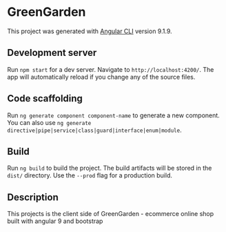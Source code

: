 # GreenGarden

This project was generated with [Angular CLI](https://github.com/angular/angular-cli) version 9.1.9.

## Development server

Run `npm start` for a dev server. Navigate to `http://localhost:4200/`. The app will automatically reload if you change any of the source files.

## Code scaffolding

Run `ng generate component component-name` to generate a new component. You can also use `ng generate directive|pipe|service|class|guard|interface|enum|module`.

## Build

Run `ng build` to build the project. The build artifacts will be stored in the `dist/` directory. Use the `--prod` flag for a production build.

## Description
This projects is the client side of GreenGarden - ecommerce online shop built with angular 9 and bootstrap

